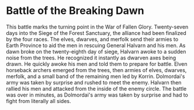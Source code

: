 # Battle of the Breaking Dawn

This battle marks the turning point in the War of Fallen Glory. Twenty-seven days into the Siege of the Forest Sanctuary, the alliance had been finalized by the four races. The elves, dwarves, and merfolk send their armies to Earth Province to aid the men in rescuing General Halvarn and his men. As dawn broke on the twenty-eighth day of siege, Halvarn awoke to a sudden noise from the trees. He recognized it instantly as dwarven axes being drawn. He quickly awoke his men and told them to prepare for battle. Elven horseback archers emerged from the trees, then armies of elves, dwarves, merfolk, and a small band of the remaining men led by Korrin. Dolmordai's army was taken by surprise and rushed to meet the enemy. Halvarn then rallied his men and attacked from the inside of the enemy circle. The battle was over in minutes, as Dolmordai's army was taken by surprise and had to fight from literally all sides.